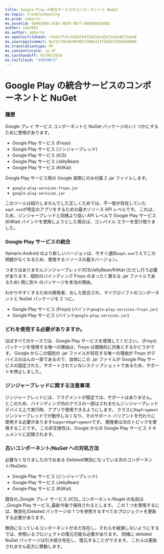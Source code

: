 ```yaml
---
title: Google Play の統合サービスのコンポーネントと NuGet
ms.topic: troubleshooting
ms.prod: xamarin
ms.assetid: 5D962EB4-2CB3-4B7D-9D77-889DEACDAE02
author: asb3993
ms.author: amburns
ms.openlocfilehash: cfd417f4fc01b07b4334259c45472eb24b73abd8
ms.sourcegitcommit: 0a72c7dea020b965378b6314f558bf5360dbd066
ms.translationtype: MT
ms.contentlocale: ja-JP
ms.lasthandoff: 05/09/2018
ms.locfileid: "33919873"
---
```

# <a name="unifying-google-play-services-components-and-nuget"></a>Google Play の統合サービスのコンポーネントと NuGet

### <a name="history"></a>履歴

Google プレイ サービス コンポーネントと NuGet パッケージのいくつかにするために使用があります。

-   Google Play サービス (Froyo)
-   Google Play サービス (ジンジャーブレッド)
-   Google Play サービス (ICS)
-   Google Play サービス (JellyBean)
-   Google Play サービス (KitKat)

Google Play サービス用の Google 実際にのみ付属 2 .jar ファイルします。

-   `google-play-services-froyo.jar`
-   `google-play-services.jar`

このツールは紹介しませんでした正しくためでは、不一致が存在していた`aapt.exe`が特定のアプリをするための最大リソース API レベルです。 これは、ため、ジンジャーブレッドと同様より低い API レベルで Google Play サービス (KitKat) バインドを使用しようとした場合は、コンパイル エラーを受け取りました。

### <a name="unifying-google-play-services"></a>Google Play サービスの統合

Xamarin.Android のより新しいバージョンは、今すぐ通知`aapt.exe`うえでこの問題がなくなるため、使用するリソースの最大バージョン。

つまりはありませんジンジャーブレッド/ICS/JellyBean/KitKat (ただし行う必要があります、個別のバインディング Froyo のまったく異なる .jar ファイルであるため) 用に別々 のパッケージを本当の理由。

わかりやすくするための開発者、おした統合され、マイクロソフトのコンポーネントと NuGet パッケージを 2 つに。

-   Google Play サービス (Froyo) (バインド`google-play-services-froyo.jar`)
-   Google Play サービス (バインド`google-play-services.jar`)

### <a name="which-one-should-be-used"></a>どれを使用する必要がありますか。

ほぼすべてのケースでは、Google Play サービスを使用してください。 (Froyo) パッケージを使用する唯一の理由は、Froyo は積極的に対象とするかどうかです。 Google からこの個別の .jar ファイルが存在する唯一の理由が Froyo がデバイスのほんの一部であるので、自体にこの .jar ファイルが Google Play サービスの固定された、サポートされていないスナップショットであるため、サポートを停止しました。

### <a name="note-about-gingerbread"></a>ジンジャーブレッドに関する注意事項

ジンジャーブレッドには、フラグメントが既定では、サポートはありません。 とこのため、バインディング内のクラスの一部はされませんジンジャーブレッド デバイス上で実行時、アプリで使用できるようにします。 クラスに`MapFragment`ジンジャーブレッドでが動作しなくなり、そのサポート バリアントを代わりに使用する必要があります`SupportMapFragment`です。 開発者は次のトピックを使用することです。 この非互換性は、Google からの Google Play サービス ドキュメントに記録されます。

### <a name="what-happens-to-the-old-componentsnugets"></a>古いコンポーネント/NuGet への対処方法

必要なくなりましたのでおある Delisted/無効になっている次のコンポーネント/NuGets:

-   Google Play サービス (ジンジャーブレッド)
-   Google Play サービス (JellyBean)
-   Google Play サービス (KitKat)

既存の_Google プレイ サービス (ICS)_ コンポーネント/Nuget の名前は_Google Play サービス_最新今後で保持されるとします。 この 1 つを使用するには、無効化/Delisted パッケージの 1 つを参照するすべてのプロジェクトを更新する必要があります。

無効になっているコンポーネントがまだ存在し、それらを破損しないようにするでは、参照いるプロジェクトの復元可能な必要があります。 同様に delisted NuGet パッケージは引き続き存在し、復元することができます。 これらは更新されません前方に移動します。
